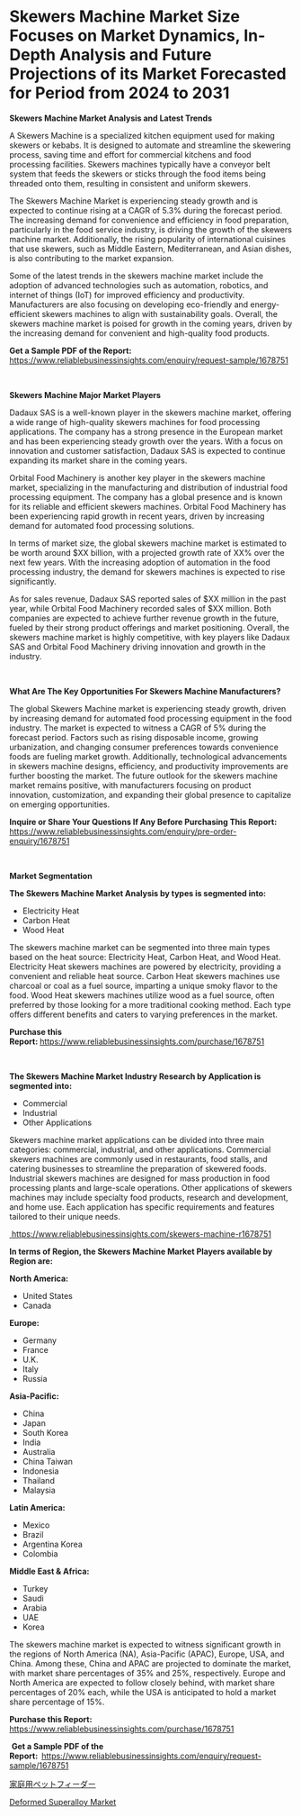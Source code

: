 <p><h1>Skewers Machine Market Size Focuses on Market Dynamics, In-Depth Analysis and Future Projections of its Market Forecasted for Period from 2024 to 2031</h1></p><p><strong>Skewers Machine Market Analysis and Latest Trends</strong></p>
<p><p>A Skewers Machine is a specialized kitchen equipment used for making skewers or kebabs. It is designed to automate and streamline the skewering process, saving time and effort for commercial kitchens and food processing facilities. Skewers machines typically have a conveyor belt system that feeds the skewers or sticks through the food items being threaded onto them, resulting in consistent and uniform skewers.</p><p>The Skewers Machine Market is experiencing steady growth and is expected to continue rising at a CAGR of 5.3% during the forecast period. The increasing demand for convenience and efficiency in food preparation, particularly in the food service industry, is driving the growth of the skewers machine market. Additionally, the rising popularity of international cuisines that use skewers, such as Middle Eastern, Mediterranean, and Asian dishes, is also contributing to the market expansion.</p><p>Some of the latest trends in the skewers machine market include the adoption of advanced technologies such as automation, robotics, and internet of things (IoT) for improved efficiency and productivity. Manufacturers are also focusing on developing eco-friendly and energy-efficient skewers machines to align with sustainability goals. Overall, the skewers machine market is poised for growth in the coming years, driven by the increasing demand for convenient and high-quality food products.</p></p>
<p><strong>Get a Sample PDF of the Report:&nbsp;</strong> <a href="https://www.reliablebusinessinsights.com/enquiry/request-sample/1678751">https://www.reliablebusinessinsights.com/enquiry/request-sample/1678751</a></p>
<p>&nbsp;</p>
<p><strong>Skewers Machine Major Market Players</strong></p>
<p><p>Dadaux SAS is a well-known player in the skewers machine market, offering a wide range of high-quality skewers machines for food processing applications. The company has a strong presence in the European market and has been experiencing steady growth over the years. With a focus on innovation and customer satisfaction, Dadaux SAS is expected to continue expanding its market share in the coming years.</p><p>Orbital Food Machinery is another key player in the skewers machine market, specializing in the manufacturing and distribution of industrial food processing equipment. The company has a global presence and is known for its reliable and efficient skewers machines. Orbital Food Machinery has been experiencing rapid growth in recent years, driven by increasing demand for automated food processing solutions.</p><p>In terms of market size, the global skewers machine market is estimated to be worth around $XX billion, with a projected growth rate of XX% over the next few years. With the increasing adoption of automation in the food processing industry, the demand for skewers machines is expected to rise significantly.</p><p>As for sales revenue, Dadaux SAS reported sales of $XX million in the past year, while Orbital Food Machinery recorded sales of $XX million. Both companies are expected to achieve further revenue growth in the future, fueled by their strong product offerings and market positioning. Overall, the skewers machine market is highly competitive, with key players like Dadaux SAS and Orbital Food Machinery driving innovation and growth in the industry.</p></p>
<p>&nbsp;</p>
<p><strong>What Are The Key Opportunities For Skewers Machine Manufacturers?</strong></p>
<p><p>The global Skewers Machine market is experiencing steady growth, driven by increasing demand for automated food processing equipment in the food industry. The market is expected to witness a CAGR of 5% during the forecast period. Factors such as rising disposable income, growing urbanization, and changing consumer preferences towards convenience foods are fueling market growth. Additionally, technological advancements in skewers machine designs, efficiency, and productivity improvements are further boosting the market. The future outlook for the skewers machine market remains positive, with manufacturers focusing on product innovation, customization, and expanding their global presence to capitalize on emerging opportunities.</p></p>
<p><strong>Inquire or Share Your Questions If Any Before Purchasing This Report:</strong> <a href="https://www.reliablebusinessinsights.com/enquiry/pre-order-enquiry/1678751">https://www.reliablebusinessinsights.com/enquiry/pre-order-enquiry/1678751</a></p>
<p>&nbsp;</p>
<p><strong>Market Segmentation</strong></p>
<p><strong>The Skewers Machine Market Analysis by types is segmented into:</strong></p>
<p><ul><li>Electricity Heat</li><li>Carbon Heat</li><li>Wood Heat</li></ul></p>
<p><p>The skewers machine market can be segmented into three main types based on the heat source: Electricity Heat, Carbon Heat, and Wood Heat. Electricity Heat skewers machines are powered by electricity, providing a convenient and reliable heat source. Carbon Heat skewers machines use charcoal or coal as a fuel source, imparting a unique smoky flavor to the food. Wood Heat skewers machines utilize wood as a fuel source, often preferred by those looking for a more traditional cooking method. Each type offers different benefits and caters to varying preferences in the market.</p></p>
<p><strong>Purchase this Report:&nbsp;</strong><a href="https://www.reliablebusinessinsights.com/purchase/1678751">https://www.reliablebusinessinsights.com/purchase/1678751</a></p>
<p>&nbsp;</p>
<p><strong>The Skewers Machine Market Industry Research by Application is segmented into:</strong></p>
<p><ul><li>Commercial</li><li>Industrial</li><li>Other Applications</li></ul></p>
<p><p>Skewers machine market applications can be divided into three main categories: commercial, industrial, and other applications. Commercial skewers machines are commonly used in restaurants, food stalls, and catering businesses to streamline the preparation of skewered foods. Industrial skewers machines are designed for mass production in food processing plants and large-scale operations. Other applications of skewers machines may include specialty food products, research and development, and home use. Each application has specific requirements and features tailored to their unique needs.</p></p>
<p><a href="https://www.reliablebusinessinsights.com/skewers-machine-r1678751">&nbsp;https://www.reliablebusinessinsights.com/skewers-machine-r1678751</a></p>
<p><strong>In terms of Region, the Skewers Machine Market Players available by Region are:</strong></p>
<p>
    <p> <strong> North America: </strong>
        <ul>
            <li>United States</li>
            <li>Canada</li>
        </ul>
        </p> 
    <p> <strong> Europe: </strong>
        <ul>
            <li>Germany</li>
            <li>France</li>
            <li>U.K.</li>
            <li>Italy</li>
            <li>Russia</li>
        </ul>
        </p> 
    <p> <strong> Asia-Pacific: </strong>
        <ul>
            <li>China</li>
            <li>Japan</li>
            <li>South Korea</li>
            <li>India</li>
            <li>Australia</li>
            <li>China Taiwan</li>
            <li>Indonesia</li>
            <li>Thailand</li>
            <li>Malaysia</li>
        </ul>
        </p> 
    <p> <strong> Latin America: </strong>
        <ul>
            <li>Mexico</li>
            <li>Brazil</li>
            <li>Argentina Korea</li>
            <li>Colombia</li>
        </ul>
        </p> 
    <p> <strong> Middle East & Africa: </strong>
        <ul>
            <li>Turkey</li>
            <li>Saudi</li>
            <li>Arabia</li>
            <li>UAE</li>
            <li>Korea</li>
        </ul>
    </p>
    </p>
<p><p>The skewers machine market is expected to witness significant growth in the regions of North America (NA), Asia-Pacific (APAC), Europe, USA, and China. Among these, China and APAC are projected to dominate the market, with market share percentages of 35% and 25%, respectively. Europe and North America are expected to follow closely behind, with market share percentages of 20% each, while the USA is anticipated to hold a market share percentage of 15%.</p></p>
<p><strong>Purchase this Report: </strong><a href="https://www.reliablebusinessinsights.com/purchase/1678751">https://www.reliablebusinessinsights.com/purchase/1678751</a></p>
<p>&nbsp;<strong>Get a Sample PDF of the Report:&nbsp;&nbsp;</strong><a href="https://www.reliablebusinessinsights.com/enquiry/request-sample/1678751">https://www.reliablebusinessinsights.com/enquiry/request-sample/1678751</a></p>
<p><strong></strong></p>
<p><p><a href="https://medium.com/@s.guest01/%E5%AE%B6%E5%BA%AD%E7%94%A8%E3%83%9A%E3%83%83%E3%83%88%E3%83%95%E3%82%A3%E3%83%BC%E3%83%80%E3%83%BC%E5%B8%82%E5%A0%B4%E8%A6%8F%E6%A8%A1-%E5%B8%82%E5%A0%B4%E5%8B%95%E5%90%91%E3%81%8A%E3%82%88%E3%81%B3%E5%B8%82%E5%A0%B4%E4%BA%88%E6%B8%AC-2024%E5%B9%B4%E3%81%8B%E3%82%892031%E5%B9%B4-c290a357f06f">家庭用ペットフィーダー</a></p><p><a href="https://view.publitas.com/reportprime-1/analyzing-deformed-superalloy-market-global-industry-perspective-and-forecast-2024-to-2031/">Deformed Superalloy Market</a></p></p>